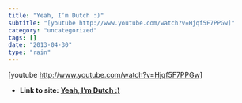 ```yaml
---
title: "Yeah, I’m Dutch :)"
subtitle: "[youtube http://www.youtube.com/watch?v=Hjqf5F7PPGw]"
category: "uncategorized"
tags: []
date: "2013-04-30"
type: "rain"
---
```

[youtube http://www.youtube.com/watch?v=Hjqf5F7PPGw]


* **Link to site:** **[Yeah, I’m Dutch :)](None)**